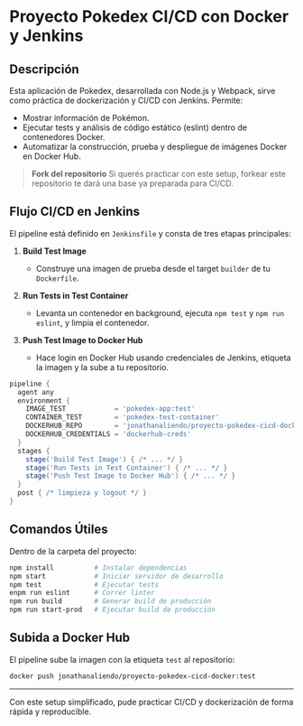 # Proyecto Pokedex CI/CD con Docker y Jenkins

## Descripción

Esta aplicación de Pokedex, desarrollada con Node.js y Webpack, sirve como práctica de dockerización y CI/CD con Jenkins. Permite:

* Mostrar información de Pokémon.
* Ejecutar tests y análisis de código estático (eslint) dentro de contenedores Docker.
* Automatizar la construcción, prueba y despliegue de imágenes Docker en Docker Hub.

> **Fork del repositorio**
> Si querés practicar con este setup, forkear este repositorio te dará una base ya preparada para CI/CD.

## Flujo CI/CD en Jenkins

El pipeline está definido en `Jenkinsfile` y consta de tres etapas principales:

1. **Build Test Image**

   * Construye una imagen de prueba desde el target `builder` de tu `Dockerfile`.
2. **Run Tests in Test Container**

   * Levanta un contenedor en background, ejecuta `npm test` y `npm run eslint`, y limpia el contenedor.
3. **Push Test Image to Docker Hub**

   * Hace login en Docker Hub usando credenciales de Jenkins, etiqueta la imagen y la sube a tu repositorio.

```groovy
pipeline {
  agent any
  environment {
    IMAGE_TEST            = 'pokedex-app:test'
    CONTAINER_TEST        = 'pokedex-test-container'
    DOCKERHUB_REPO        = 'jonathanaliendo/proyecto-pokedex-cicd-docker'
    DOCKERHUB_CREDENTIALS = 'dockerhub-creds'
  }
  stages {
    stage('Build Test Image') { /* ... */ }
    stage('Run Tests in Test Container') { /* ... */ }
    stage('Push Test Image to Docker Hub') { /* ... */ }
  }
  post { /* limpieza y logout */ }
}
```

## Comandos Útiles

Dentro de la carpeta del proyecto:

```bash
npm install          # Instalar dependencias
npm start            # Iniciar servidor de desarrollo
npm test             # Ejecutar tests
enpm run eslint      # Correr linter
npm run build        # Generar build de producción
npm run start-prod   # Ejecutar build de producción
```

## Subida a Docker Hub

El pipeline sube la imagen con la etiqueta `test` al repositorio:

```bash
docker push jonathanaliendo/proyecto-pokedex-cicd-docker:test
```

---

Con este setup simplificado, pude practicar CI/CD y dockerización de forma rápida y reproducible.
